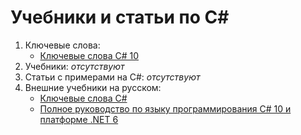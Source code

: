 # Учебники и статьи по C#

1. Ключевые слова:
	- [Ключевые слова C# 10](csharp-tutorials/ru-ru/csharp-10-keywords/README.md)
2. Учебники:
	*отсутствуют*
3. Статьи с примерами на C#:
	*отсутствуют*
4. Внешние учебники на русском:
	- [Ключевые слова C#](https://docs.microsoft.com/ru-ru/dotnet/csharp/language-reference/keywords/)
	- [Полное руководство по языку программирования С# 10 и платформе .NET 6](https://metanit.com/sharp/tutorial/)
	